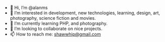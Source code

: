 - 👋 Hi, I’m @alanms
- 👀 I’m interested in development, new technologies, learning, design, art, photography, science fiction and movies.
- 🌱 I’m currently learning PHP, and photography.
- 💞️ I’m looking to collaborate on nice projects.
- 📫 How to reach me: shawwhip@gmail.com

<!---
alanms/alanms is a ✨ special ✨ repository because its `README.md` (this file) appears on your GitHub profile.
You can click the Preview link to take a look at your changes.
--->
